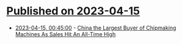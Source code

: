 # [Published on 2023-04-15](index.md)

* [2023-04-15, 00:45:00](https://hardware.slashdot.org/story/23/04/14/2135221/china-the-largest-buyer-of-chipmaking-machines-as-sales-hit-an-all-time-high?utm_source=rss1.0mainlinkanon&utm_medium=feed) - [China the Largest Buyer of Chipmaking Machines As Sales Hit An All-Time High](https://hardware.slashdot.org/story/23/04/14/2135221/china-the-largest-buyer-of-chipmaking-machines-as-sales-hit-an-all-time-high?utm_source=rss1.0mainlinkanon&utm_medium=feed)
